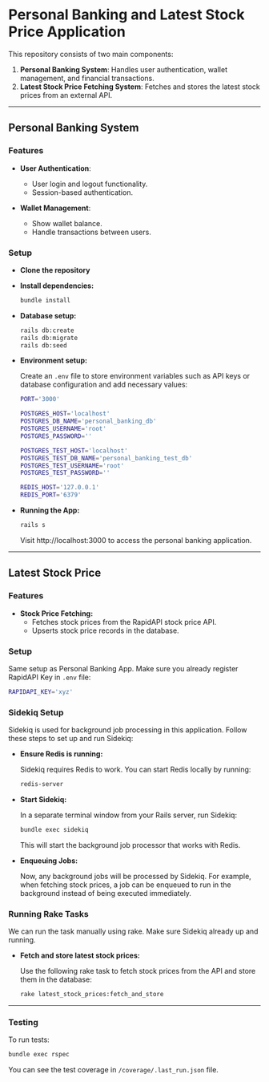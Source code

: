 # Personal Banking and Latest Stock Price Application

This repository consists of two main components:
1. **Personal Banking System**: Handles user authentication, wallet management, and financial transactions.
2. **Latest Stock Price Fetching System**: Fetches and stores the latest stock prices from an external API.

---

## Personal Banking System

### Features

- **User Authentication**:
  - User login and logout functionality.
  - Session-based authentication.

- **Wallet Management**:
  - Show wallet balance.
  - Handle transactions between users.

### Setup
- **Clone the repository**
- **Install dependencies:**

  ```sh
  bundle install
  ```
- **Database setup:**

  ```sh
  rails db:create
  rails db:migrate
  rails db:seed
  ```
- **Environment setup:**

  Create an `.env` file to store environment variables such as API keys or database configuration and add necessary values:

  ```sh
  PORT='3000'

  POSTGRES_HOST='localhost'
  POSTGRES_DB_NAME='personal_banking_db'
  POSTGRES_USERNAME='root'
  POSTGRES_PASSWORD=''

  POSTGRES_TEST_HOST='localhost'
  POSTGRES_TEST_DB_NAME='personal_banking_test_db'
  POSTGRES_TEST_USERNAME='root'
  POSTGRES_TEST_PASSWORD=''

  REDIS_HOST='127.0.0.1'
  REDIS_PORT='6379'
  ```
- **Running the App:**

  ```sh
  rails s
  ```
  Visit http://localhost:3000 to access the personal banking application.

---

## Latest Stock Price

### Features
- **Stock Price Fetching:**
  - Fetches stock prices from the RapidAPI stock price API.
  - Upserts stock price records in the database.

### Setup
Same setup as Personal Banking App. Make sure you already register RapidAPI Key in `.env` file:

```sh
RAPIDAPI_KEY='xyz'
```

### Sidekiq Setup
Sidekiq is used for background job processing in this application. Follow these steps to set up and run Sidekiq:
- **Ensure Redis is running:**

  Sidekiq requires Redis to work. You can start Redis locally by running:

  ```sh
  redis-server
  ```
- **Start Sidekiq:**

  In a separate terminal window from your Rails server, run Sidekiq:

  ```sh
  bundle exec sidekiq
  ```
  This will start the background job processor that works with Redis.

- **Enqueuing Jobs:**

  Now, any background jobs will be processed by Sidekiq. For example, when fetching stock prices, a job can be enqueued to run in the background instead of being executed immediately.

### Running Rake Tasks
We can run the task manually using rake. Make sure Sidekiq already up and running.

- **Fetch and store latest stock prices:**

    Use the following rake task to fetch stock prices from the API and store them in the database:

    ```sh
    rake latest_stock_prices:fetch_and_store
    ```

---

### Testing
To run tests:

```sh
bundle exec rspec
```

You can see the test coverage in `/coverage/.last_run.json` file.
